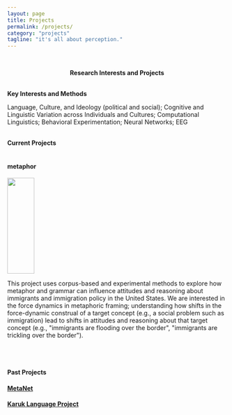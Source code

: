 ```yaml
---
layout: page
title: Projects
permalink: /projects/
category: "projects"
tagline: "it's all about perception."
---
```


<br>

<center><p ><strong><span class="manual">Research Interests and Projects</span></strong></p></center>
<br>

<div class="manual-post">
  <div class="manual manual-title">
  <strong>Key Interests and Methods</strong>
  </div>

<p>  <div class="manual-content">
Language, Culture, and Ideology (political and social); Cognitive and Linguistic Variation across Individuals and Cultures; Computational Linguistics; Behavioral Experimentation; Neural Networks; EEG
</p>
</div>

<br>

<div class="manual-post">
  <div class="manual manual-title">
  <strong>Current Projects</strong>
  </div>

<br>
<h4>metaphor</h4>
<div layout="row" layout-sm="column">
<img class="imageclass" src="https://i.pinimg.com/736x/a6/a5/cc/a6a5cc35323fcfc8634765e96c2f00a8--mexican-american-political-news.jpg" width="35%" height="220"/> <!-- https://3.bp.blogspot.com/-yv27pVFE8B8/V4FmnYhTUKI/AAAAAAAAymY/lS0OLIWl6EsPpbNLNX2kduMuu5nVnn38wCKgB/s1600/similes%2B14.png, https://mortenkamp.files.wordpress.com/2013/03/sports-metaphors-in-hr.gif -->
<br>
<div>
<p>This project uses corpus-based and experimental
          methods to explore how metaphor and grammar can influence attitudes and reasoning
          about immigrants and immigration policy in the United States. We are
          interested in the force dynamics in metaphoric framing; understanding how shifts in the force-dynamic construal of a
          target concept (e.g., a social problem such as immigration) lead to shifts in attitudes and reasoning about
          that target concept (e.g., "immigrants are flooding over the border", "immigrants are trickling over the border").
          </p>
<br>
<br>
<h4>Past Projects</h4>
<h4><a href="https://metanet.icsi.berkeley.edu/metanet/"><b>MetaNet</b></a></h4>
<h4><a href="http://linguistics.berkeley.edu/~karuk/resources.php"><b>Karuk Language Project</b></a></h4>
